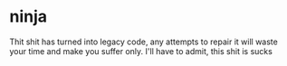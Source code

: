 # ninja
Thit shit has turned into legacy code, any attempts to repair it will waste your time and make you suffer only. 
I'll have to admit, this shit is sucks
